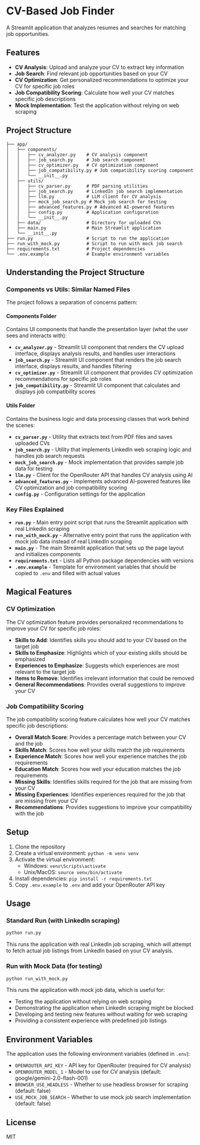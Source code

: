 # CV-Based Job Finder

A Streamlit application that analyzes resumes and searches for matching job opportunities.

## Features

- **CV Analysis**: Upload and analyze your CV to extract key information
- **Job Search**: Find relevant job opportunities based on your CV
- **CV Optimization**: Get personalized recommendations to optimize your CV for specific job roles
- **Job Compatibility Scoring**: Calculate how well your CV matches specific job descriptions
- **Mock Implementation**: Test the application without relying on web scraping

## Project Structure

```
├── app/
│   ├── components/
│   │   ├── cv_analyzer.py    # CV analysis component
│   │   ├── job_search.py     # Job search component
│   │   ├── cv_optimizer.py   # CV optimization component
│   │   ├── job_compatibility.py # Job compatibility scoring component
│   │   └── __init__.py
│   ├── utils/
│   │   ├── cv_parser.py      # PDF parsing utilities
│   │   ├── job_search.py     # LinkedIn job search implementation
│   │   ├── llm.py            # LLM client for CV analysis
│   │   ├── mock_job_search.py # Mock job search for testing
│   │   ├── advanced_features.py # Advanced AI-powered features
│   │   ├── config.py         # Application configuration
│   │   └── __init__.py
│   ├── data/                 # Directory for uploaded CVs
│   ├── main.py               # Main Streamlit application
│   └── __init__.py
├── run.py                    # Script to run the application
├── run_with_mock.py          # Script to run with mock job search
├── requirements.txt          # Project dependencies
└── .env.example              # Example environment variables
```

## Understanding the Project Structure

### Components vs Utils: Similar Named Files

The project follows a separation of concerns pattern:

#### Components Folder
Contains UI components that handle the presentation layer (what the user sees and interacts with):

- **`cv_analyzer.py`** - Streamlit UI component that renders the CV upload interface, displays analysis results, and handles user interactions
- **`job_search.py`** - Streamlit UI component that renders the job search interface, displays results, and handles filtering
- **`cv_optimizer.py`** - Streamlit UI component that provides CV optimization recommendations for specific job roles
- **`job_compatibility.py`** - Streamlit UI component that calculates and displays job compatibility scores

#### Utils Folder
Contains the business logic and data processing classes that work behind the scenes:

- **`cv_parser.py`** - Utility that extracts text from PDF files and saves uploaded CVs
- **`job_search.py`** - Utility that implements LinkedIn web scraping logic and handles job search requests
- **`mock_job_search.py`** - Mock implementation that provides sample job data for testing
- **`llm.py`** - Client for the OpenRouter API that handles CV analysis using AI
- **`advanced_features.py`** - Implements advanced AI-powered features like CV optimization and job compatibility scoring
- **`config.py`** - Configuration settings for the application

### Key Files Explained

- **`run.py`** - Main entry point script that runs the Streamlit application with real LinkedIn scraping
- **`run_with_mock.py`** - Alternative entry point that runs the application with mock job data instead of real LinkedIn scraping
- **`main.py`** - The main Streamlit application that sets up the page layout and initializes components
- **`requirements.txt`** - Lists all Python package dependencies with versions
- **`.env.example`** - Template for environment variables that should be copied to `.env` and filled with actual values

## Magical Features

### CV Optimization
The CV optimization feature provides personalized recommendations to improve your CV for specific job roles:

- **Skills to Add**: Identifies skills you should add to your CV based on the target job
- **Skills to Emphasize**: Highlights which of your existing skills should be emphasized
- **Experiences to Emphasize**: Suggests which experiences are most relevant to the target job
- **Items to Remove**: Identifies irrelevant information that could be removed
- **General Recommendations**: Provides overall suggestions to improve your CV

### Job Compatibility Scoring
The job compatibility scoring feature calculates how well your CV matches specific job descriptions:

- **Overall Match Score**: Provides a percentage match between your CV and the job
- **Skills Match**: Scores how well your skills match the job requirements
- **Experience Match**: Scores how well your experience matches the job requirements
- **Education Match**: Scores how well your education matches the job requirements
- **Missing Skills**: Identifies skills required for the job that are missing from your CV
- **Missing Experiences**: Identifies experiences required for the job that are missing from your CV
- **Recommendations**: Provides suggestions to improve your compatibility with the job

## Setup

1. Clone the repository
2. Create a virtual environment: `python -m venv venv`
3. Activate the virtual environment:
   - Windows: `venv\Scripts\activate`
   - Unix/MacOS: `source venv/bin/activate`
4. Install dependencies: `pip install -r requirements.txt`
5. Copy `.env.example` to `.env` and add your OpenRouter API key

## Usage

### Standard Run (with LinkedIn scraping)

```bash
python run.py
```

This runs the application with real LinkedIn job scraping, which will attempt to fetch actual job listings from LinkedIn based on your CV analysis.

### Run with Mock Data (for testing)

```bash
python run_with_mock.py
```

This runs the application with mock job data, which is useful for:
- Testing the application without relying on web scraping
- Demonstrating the application when LinkedIn scraping might be blocked
- Developing and testing new features without waiting for web scraping
- Providing a consistent experience with predefined job listings

## Environment Variables

The application uses the following environment variables (defined in `.env`):

- `OPENROUTER_API_KEY` - API key for OpenRouter (required for CV analysis)
- `OPENROUTER_MODEL_1` - Model to use for CV analysis (default: google/gemini-2.0-flash-001)
- `BROWSER_USE_HEADLESS` - Whether to use headless browser for scraping (default: false)
- `USE_MOCK_JOB_SEARCH` - Whether to use mock job search implementation (default: false)

## License

MIT